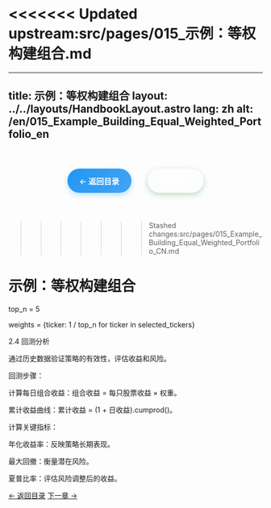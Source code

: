 <<<<<<< Updated upstream:src/pages/015_示例：等权构建组合.md
=======
---
title: 示例：等权构建组合
layout: ../../layouts/HandbookLayout.astro
lang: zh
alt: /en/015_Example_Building_Equal_Weighted_Portfolio_en
---

<div class="page-nav">
  <a href="/">← 返回目录</a>
  <a href="/016_Example_Backtesting_Return_Curve_CN">下一章 →</a>
</div>

>>>>>>> Stashed changes:src/pages/015_Example_Building_Equal_Weighted_Portfolio_CN.md
# 示例：等权构建组合

top_n = 5

weights = {ticker: 1 / top_n for ticker in selected_tickers}

2.4 回测分析

通过历史数据验证策略的有效性，评估收益和风险。

回测步骤：

计算每日组合收益：组合收益 = 每只股票收益 × 权重。

累计收益曲线：累计收益 = (1 + 日收益).cumprod()。

计算关键指标：

年化收益率：反映策略长期表现。

最大回撤：衡量潜在风险。

夏普比率：评估风险调整后的收益。

<!-- 图表占位：[示例：等权构建组合] -->

<div class="nav-links">
  <a href="/">← 返回目录</a>
  <a href="/016_Example_Backtesting_Return_Curve_CN">下一章 →</a>
</div>

<style>
  
  
  /* 页面导航样式 - 与底部导航一致 */
  .page-nav {
    display: flex;
    justify-content: center;
    align-items: center;
    gap: 2rem;
    padding: 1.5rem 0;
    margin: 2rem 0;
    border-top: 1px solid var(--border-color);
    border-bottom: 1px solid var(--border-color);
  }

  .page-nav a {
    display: inline-flex;
    align-items: center;
    padding: 0.8rem 1.5rem;
    background: linear-gradient(135deg, var(--primary-color) 0%, var(--primary-light) 100%);
    color: white;
    text-decoration: none;
    border-radius: 25px;
    font-size: 0.95rem;
    font-weight: 600;
    transition: all 0.3s ease;
    box-shadow: 0 4px 12px rgba(56, 142, 60, 0.3);
  }

  .page-nav a:hover {
    background: linear-gradient(135deg, var(--primary-light) 0%, #81C784 100%);
    transform: translateY(-2px);
    box-shadow: 0 6px 20px rgba(56, 142, 60, 0.4);
  }

  .page-nav a:first-child {
    background: linear-gradient(135deg, #2196f3 0%, #42a5f5 100%);
    box-shadow: 0 4px 12px rgba(33, 150, 243, 0.3);
  }

  .page-nav a:first-child:hover {
    background: linear-gradient(135deg, #42a5f5 0%, #64b5f6 100%);
    box-shadow: 0 6px 20px rgba(33, 150, 243, 0.4);
  }

  .page-nav a:last-child {
    background: linear-gradient(135deg, var(--primary-color) 0%, var(--primary-light) 100%);
    box-shadow: 0 4px 12px rgba(56, 142, 60, 0.3);
  }

  .page-nav a:last-child:hover {
    background: linear-gradient(135deg, var(--primary-light) 0%, #81C784 100%);
    box-shadow: 0 6px 20px rgba(56, 142, 60, 0.4);
  }

  /* 暗色模式适配 */
  [data-theme="dark"] .page-nav a:first-child {
    background: linear-gradient(135deg, #1976d2 0%, #1e88e5 100%);
  }

  [data-theme="dark"] .page-nav a:first-child:hover {
    background: linear-gradient(135deg, #1e88e5 0%, #2196f3 100%);
  }

  /* 响应式设计 */
  @media (max-width: 768px) {
    .page-nav {
      flex-direction: column;
      gap: 1rem;
    }

    .page-nav a {
      font-size: 0.9rem;
      padding: 0.7rem 1.2rem;
    }
  }
</style>
